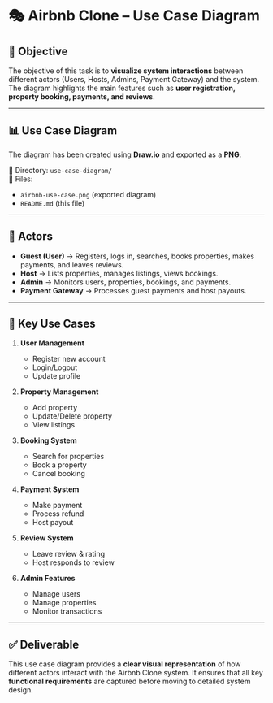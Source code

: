 # 🎭 Airbnb Clone – Use Case Diagram

## 📌 Objective
The objective of this task is to **visualize system interactions** between different actors (Users, Hosts, Admins, Payment Gateway) and the system. The diagram highlights the main features such as **user registration, property booking, payments, and reviews**.

---

## 📊 Use Case Diagram
The diagram has been created using **Draw.io** and exported as a **PNG**.

📂 Directory: `use-case-diagram/`  
📄 Files:  
- `airbnb-use-case.png` (exported diagram)  
- `README.md` (this file)  

---

## 👥 Actors
- **Guest (User)** → Registers, logs in, searches, books properties, makes payments, and leaves reviews.  
- **Host** → Lists properties, manages listings, views bookings.  
- **Admin** → Monitors users, properties, bookings, and payments.  
- **Payment Gateway** → Processes guest payments and host payouts.  

---

## 🎯 Key Use Cases
1. **User Management**
   - Register new account  
   - Login/Logout  
   - Update profile  

2. **Property Management**
   - Add property  
   - Update/Delete property  
   - View listings  

3. **Booking System**
   - Search for properties  
   - Book a property  
   - Cancel booking  

4. **Payment System**
   - Make payment  
   - Process refund  
   - Host payout  

5. **Review System**
   - Leave review & rating  
   - Host responds to review  

6. **Admin Features**
   - Manage users  
   - Manage properties  
   - Monitor transactions  

---

## ✅ Deliverable
This use case diagram provides a **clear visual representation** of how different actors interact with the Airbnb Clone system. It ensures that all key **functional requirements** are captured before moving to detailed system design.

